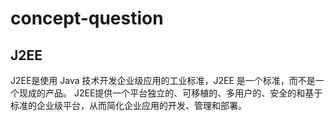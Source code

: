 # concept-question

## J2EE

J2EE是使用 Java 技术开发企业级应用的工业标准，J2EE 是一个标准，而不是一个现成的产品。
J2EE提供一个平台独立的、可移植的、多用户的、安全的和基于标准的企业级平台，从而简化企业应用的开发、管理和部署。

